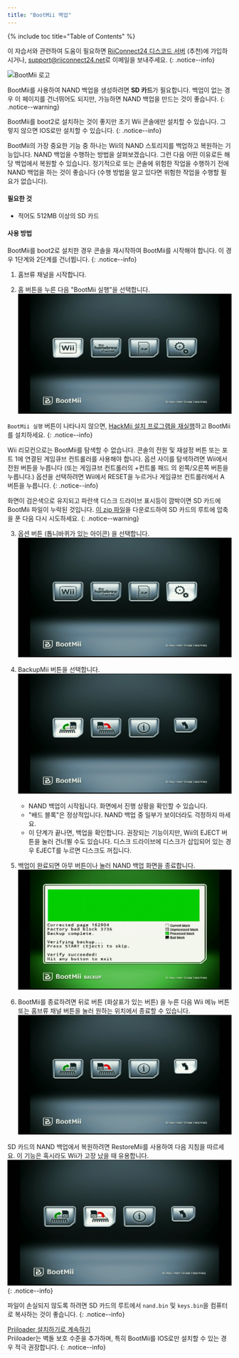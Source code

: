 ```yaml
---
title: "BootMii 백업"
---
```


{% include toc title="Table of Contents" %}

이 자습서와 관련하여 도움이 필요하면 [RiiConnect24 디스코드 서버](https://discord.gg/rc24) (추천)에 가입하시거나, [support@riiconnect24.net](mailto:support@riiconnect24.net)로 이메일을 보내주세요.
{: .notice--info}

![BootMii 로고](/images/bootmii.png)

BootMii를 사용하여 NAND 백업을 생성하려면 **SD 카드**가 필요합니다. 백업이 없는 경우 이 페이지를 건너뛰어도 되지만, 가능하면 NAND 백업을 만드는 것이 좋습니다.
{: .notice--warning}

BootMii를 boot2로 설치하는 것이 좋지만 초기 Wii 콘솔에만 설치할 수 있습니다. 그렇지 않으면 IOS로만 설치할 수 있습니다.
{: .notice--info}

BootMii의 가장 중요한 기능 중 하나는 Wii의 NAND 스토리지를 백업하고 복원하는 기능입니다. NAND 백업을 수행하는 방법을 살펴보겠습니다. 그런 다음 어떤 이유로든 해당 백업에서 복원할 수 있습니다. 정기적으로 또는 콘솔에 위험한 작업을 수행하기 전에 NAND 백업을 하는 것이 좋습니다 (수행 방법을 알고 있다면 위험한 작업을 수행할 필요가 없습니다).

#### 필요한 것

- 적어도 512MB 이상의 SD 카드

#### 사용 방법

BootMii를 boot2로 설치한 경우 콘솔을 재시작하여 BootMii를 시작해야 합니다. 이 경우 1단계와 2단계를 건너뜁니다.
{: .notice--info}

1. 홈브류 채널을 시작합니다.

2. 홈 버튼을 누른 다음 "BootMii 실행"을 선택합니다.![BootMii_Main](/images/BootMii/BootMii_Main.png)

`BootMii 실행` 버튼이 나타나지 않으면, [HackMii 설치 프로그램을 재실행](hackmii)하고 BootMii를 설치하세요.
{: .notice--info}

Wii 리모컨으로는 BootMii를 탐색할 수 없습니다. 콘솔의 전원 및 재설정 버튼 또는 포트 1에 연결된 게임큐브 컨트롤러를 사용해야 합니다. 옵션 사이를 탐색하려면 Wii에서 전원 버튼을 누릅니다 (또는 게임큐브 컨트롤러의 +컨트롤 패드 의 왼쪽/오른쪽 버튼을 누릅니다.) 옵션을 선택하려면 Wii에서 RESET을 누르거나 게임큐브 컨트롤러에서 A 버튼을 누릅니다.
{: .notice--info}

화면이 검은색으로 유지되고 파란색 디스크 드라이브 표시등이 깜박이면 SD 카드에 BootMii 파일이 누락된 것입니다. [이 zip 파일](https://static.hackmii.com/bootmii_sd_files.zip)을 다운로드하여 SD 카드의 루트에 압축을 푼 다음 다시 시도하세요.
{: .notice--warning}

3. 옵션 버튼 (톱니바퀴가 있는 아이콘) 을 선택합니다.![BootMii_Gears_Icon](/images/BootMii/BootMii_Gears_Icon.png)

4. BackupMii 버튼을 선택합니다.![BootMii_Green_Arrow](/images/BootMii/BootMii_Green_Arrow.png)

   - NAND 백업이 시작됩니다. 화면에서 진행 상황을 확인할 수 있습니다.
   - "배드 블록"은 정상적입니다. NAND 백업 중 일부가 보이더라도 걱정하지 마세요.
   - 이 단계가 끝나면, 백업을 확인합니다. 권장되는 기능이지만, Wii의 EJECT 버튼을 눌러 건너뛸 수도 있습니다. 디스크 드라이브에 디스크가 삽입되어 있는 경우 EJECT를 누르면 디스크도 꺼집니다.

5. 백업이 완료되면 아무 버튼이나 눌러 NAND 백업 화면을 종료합니다.![BootMii_NAND_Backup](/images/BootMii/BootMii_NAND_Backup.png)

6. BootMii를 종료하려면 뒤로 버튼 (화살표가 있는 버튼) 을 누른 다음 Wii 메뉴 버튼 또는 홈브류 채널 버튼을 눌러 원하는 위치에서 종료할 수 있습니다.![BootMii_Return_Arrow](/images/BootMii/BootMii_Return_Arrow.png)

SD 카드의 NAND 백업에서 복원하려면 RestoreMii를 사용하여 다음 지침을 따르세요. 이 기능은 혹시라도 Wii가 고장 났을 때 유용합니다. ![BootMii_Red_Arrow](/images/BootMii/BootMii_Red_Arrow.png)
{: .notice--info}

파일이 손실되지 않도록 하려면 SD 카드의 루트에서 `nand.bin` 및 `keys.bin`을 컴퓨터로 복사하는 것이 좋습니다.
{: .notice--info}

[Priiloader 설치하기로 계속하기](priiloader)<br> Priiloader는 벽돌 보호 수준을 추가하며, 특히 BootMii를 IOS로만 설치할 수 있는 경우 적극 권장합니다.
{: .notice--info}
